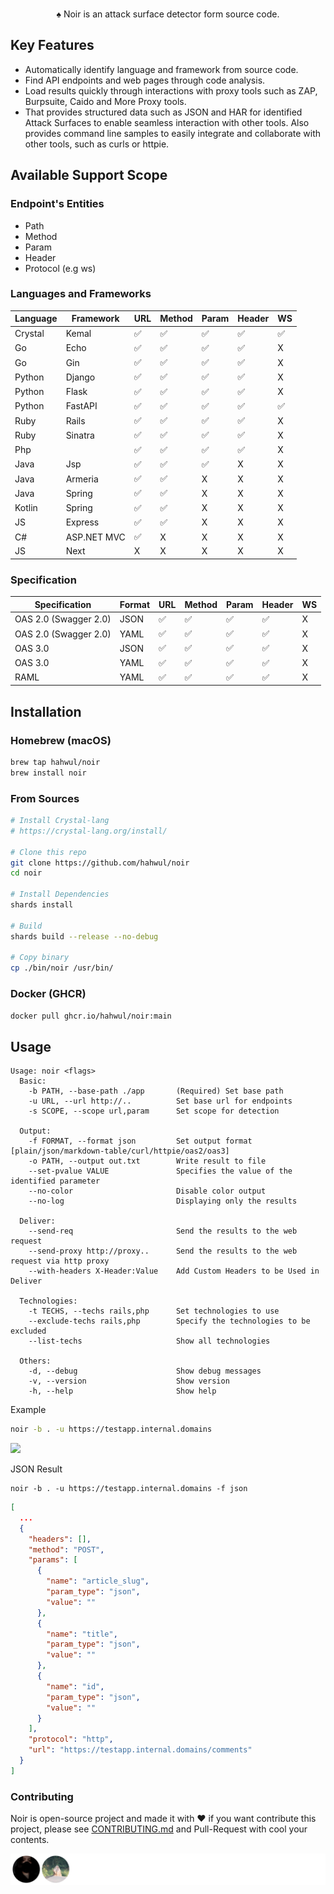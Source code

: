 <div align="center">
  <img src="https://github.com/hahwul/noir/assets/13212227/d4e3d075-9cb0-4ca2-b577-958bfab6ca59" alt="" width="600px;">
  <p>♠️ Noir is an attack surface detector form source code.</p>
</div>

## Key Features
- Automatically identify language and framework from source code.
- Find API endpoints and web pages through code analysis.
- Load results quickly through interactions with proxy tools such as ZAP, Burpsuite, Caido and More Proxy tools.
- That provides structured data such as JSON and HAR for identified Attack Surfaces to enable seamless interaction with other tools. Also provides command line samples to easily integrate and collaborate with other tools, such as curls or httpie.

## Available Support Scope
### Endpoint's Entities
- Path
- Method
- Param
- Header
- Protocol (e.g ws)

### Languages and Frameworks

| Language | Framework       | URL | Method | Param | Header | WS |
|----------|-----------------|-----|--------|-------|--------|----|
| Crystal  | Kemal           | ✅  | ✅     | ✅    | ✅     | ✅ |
| Go       | Echo            | ✅  | ✅     | ✅    | ✅     | X  |
| Go       | Gin             | ✅  | ✅     | ✅    | ✅     | X  |
| Python   | Django          | ✅  | ✅     | ✅    | ✅     | X  |
| Python   | Flask           | ✅  | ✅     | ✅    | ✅     | X  |
| Python   | FastAPI         | ✅  | ✅     | ✅    | ✅     | ✅ |
| Ruby     | Rails           | ✅  | ✅     | ✅    | ✅     | X  |
| Ruby     | Sinatra         | ✅  | ✅     | ✅    | ✅     | X  |
| Php      |                 | ✅  | ✅     | ✅    | ✅     | X  |
| Java     | Jsp             | ✅  | ✅     | ✅    | X      | X  |
| Java     | Armeria         | ✅  | ✅     | X     | X      | X  |
| Java     | Spring          | ✅  | ✅     | X     | X      | X  |
| Kotlin   | Spring          | ✅  | ✅     | X     | X      | X  |
| JS       | Express         | ✅  | ✅     | X     | X      | X  |
| C#       | ASP.NET MVC     | ✅  | X      | X     | X      | X  |
| JS       | Next            | X   | X      | X     | X      | X  |


### Specification

| Specification          | Format  | URL | Method | Param | Header | WS |
|------------------------|---------|-----|--------|-------|--------|----|
| OAS 2.0 (Swagger 2.0)  | JSON    | ✅  | ✅     | ✅    | ✅     | X  |
| OAS 2.0 (Swagger 2.0)  | YAML    | ✅  | ✅     | ✅    | ✅     | X  |
| OAS 3.0                | JSON    | ✅  | ✅     | ✅    | ✅     | X  |
| OAS 3.0                | YAML    | ✅  | ✅     | ✅    | ✅     | X  |
| RAML                   | YAML    | ✅  | ✅     | ✅    | ✅     | X  |

## Installation
### Homebrew (macOS)
```bash
brew tap hahwul/noir
brew install noir
```

### From Sources
```bash
# Install Crystal-lang
# https://crystal-lang.org/install/

# Clone this repo
git clone https://github.com/hahwul/noir
cd noir

# Install Dependencies
shards install

# Build
shards build --release --no-debug

# Copy binary
cp ./bin/noir /usr/bin/
```

### Docker (GHCR)
```bash
docker pull ghcr.io/hahwul/noir:main
```

## Usage
```
Usage: noir <flags>
  Basic:
    -b PATH, --base-path ./app       (Required) Set base path
    -u URL, --url http://..          Set base url for endpoints
    -s SCOPE, --scope url,param      Set scope for detection

  Output:
    -f FORMAT, --format json         Set output format [plain/json/markdown-table/curl/httpie/oas2/oas3]
    -o PATH, --output out.txt        Write result to file
    --set-pvalue VALUE               Specifies the value of the identified parameter
    --no-color                       Disable color output
    --no-log                         Displaying only the results

  Deliver:
    --send-req                       Send the results to the web request
    --send-proxy http://proxy..      Send the results to the web request via http proxy
    --with-headers X-Header:Value    Add Custom Headers to be Used in Deliver

  Technologies:
    -t TECHS, --techs rails,php      Set technologies to use
    --exclude-techs rails,php        Specify the technologies to be excluded
    --list-techs                     Show all technologies

  Others:
    -d, --debug                      Show debug messages
    -v, --version                    Show version
    -h, --help                       Show help
```

Example
```bash
noir -b . -u https://testapp.internal.domains
```

![](https://github.com/hahwul/noir/assets/13212227/68fb1b3a-dc57-4480-b8cf-e42f452e6706)

JSON Result
```
noir -b . -u https://testapp.internal.domains -f json
```
```json
[
  ...
  {
    "headers": [],
    "method": "POST",
    "params": [
      {
        "name": "article_slug",
        "param_type": "json",
        "value": ""
      },
      {
        "name": "title",
        "param_type": "json",
        "value": ""
      },
      {
        "name": "id",
        "param_type": "json",
        "value": ""
      }
    ],
    "protocol": "http",
    "url": "https://testapp.internal.domains/comments"
  }
]
```

### Contributing
Noir is open-source project and made it with ❤️ 
if you want contribute this project, please see [CONTRIBUTING.md](./CONTRIBUTING.md) and Pull-Request with cool your contents.

![](./CONTRIBUTORS.svg)
